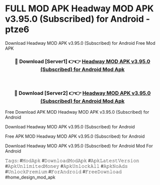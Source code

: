 # FULL MOD APK Headway MOD APK v3.95.0 (Subscribed) for Android - ptze6
Download Headway MOD APK v3.95.0 (Subscribed) for Android Free Mod APK

<div align="center">
<h3>🔴 Download [Server1] 👉👉 <a href="https://apk-comot.site?title=Headway_MOD_APK_v3.95.0_(Subscribed)_for_Android">Headway MOD APK v3.95.0 (Subscribed) for Android Mod Apk</a></h3><br>

<h3>🔴 Download [Server2] 👉👉 <a href="https://apk-comot.site?title=Headway_MOD_APK_v3.95.0_(Subscribed)_for_Android">Headway MOD APK v3.95.0 (Subscribed) for Android Mod Apk</a></h3>
</div>


Free Download APK MOD Headway MOD APK v3.95.0 (Subscribed) for Android

Download Headway MOD APK v3.95.0 (Subscribed) for Android 

Free APK MOD Headway MOD APK v3.95.0 (Subscribed) for Android 

Download Headway MOD APK v3.95.0 (Subscribed) for Android Mod For Android

𝚃𝚊𝚐𝚜: #𝙼𝚘𝚍𝙰𝚙𝚔 #𝙳𝚘𝚠𝚗𝚕𝚘𝚊𝚍𝙼𝚘𝚍𝙰𝚙𝚔 #𝙰𝚙𝚔𝙻𝚊𝚝𝚎𝚜𝚝𝚅𝚎𝚛𝚜𝚒𝚘𝚗 #𝙰𝚙𝚔𝚄𝚗𝚕𝚒𝚖𝚒𝚝𝚎𝚍𝙼𝚘𝚗𝚎𝚢 #𝙰𝚙𝚔𝚄𝚗𝚕𝚘𝚌𝚔𝙰𝚕𝚕 #𝙰𝚙𝚔𝙽𝚘𝙰𝚍𝚜 #𝚄𝚗𝚕𝚘𝚌𝚔𝙿𝚛𝚎𝚖𝚒𝚞𝚖 #𝙵𝚘𝚛𝙰𝚗𝚍𝚛𝚘𝚒𝚍 #𝙵𝚛𝚎𝚎𝙳𝚘𝚠𝚗𝚕𝚘𝚊𝚍 #home_design_mod_apk